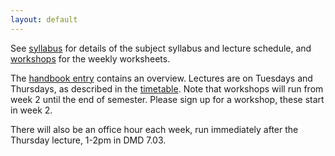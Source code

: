 ```yaml
---
layout: default
---
```

See [syllabus](syllabus) for details of the subject syllabus and lecture schedule, 
and [workshops](workshops) for the weekly worksheets.

The [handbook entry](https://handbook.unimelb.edu.au/2017/subjects/comp90051) contains an overview.
Lectures are on Tuesdays and Thursdays, as described in the [timetable](https://sws.unimelb.edu.au/2017/Reports/List.aspx?objects=COMP90051&weeks=1-52&days=1-7&periods=1-56&template=module_by_group_list). Note that workshops will run from week 2 until the end of semester. 
Please sign up for a workshop, these start in week 2.

There will also be an office hour each week, run immediately after the Thursday lecture, 1-2pm in DMD 7.03.
